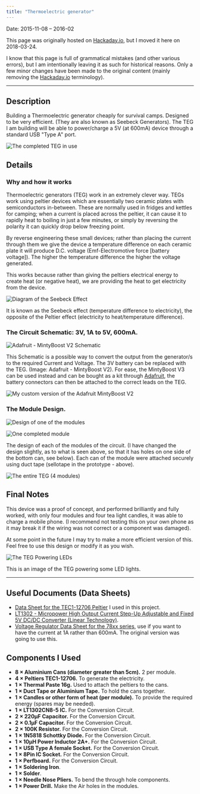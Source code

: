 ```yaml
---
title: "Thermoelectric generator"
---
```


Date: 2015-11-08 &ndash; 2016-02

This page was originally hosted on [Hackaday.io](https://hackaday.io), but I
moved it here on 2018-03-24.

I know that this page is full of grammatical mistakes (and other various
errors), but I am intentionally leaving it as such for historical reasons.  Only
a few minor changes have been made to the original content (mainly removing the
[Hackaday.io](https://hackaday.io) terminology).

---

## Description

Building a Thermoelectric generator cheaply for survival camps.  Designed to be
very efficient.  (They are also known as Seebeck Generators).  The TEG I am
building will be able to power/charge a 5V (at 600mA) device through a standard
USB "Type A" port.

![The completed TEG in use](assets/teg.jpg)


## Details

### Why and how it works

Thermoelectric generators (TEG) work in an extremely clever way.  TEGs work
using peltier devices which are essentially two ceramic plates with
semiconductors in-between.  These are normally used in fridges and kettles for
camping; when a current is placed across the peltier, it can cause it to
rapidly heat to boiling in just a few minutes, or simply by reversing the
polarity it can quickly drop below freezing point.

By reverse engineering these small devices; rather than placing the current
through them we give the device a temperature difference on each ceramic plate
it will produce D.C. voltage (Emf-Electromotive force [battery voltage]).  The
higher the temperature difference the higher the voltage generated.

This works because rather than giving the peltiers electrical energy to
create heat (or negative heat), we are providing the heat to get electricity
from the device.

![Diagram of the Seebeck Effect](assets/seebeck-effect.jpg)

It is known as the Seebeck effect (temperature difference to electricity), the
opposite of the Peltier effect (electricity to heat/temperature difference).


### The Circuit Schematic: 3V, 1A to 5V, 600mA.

![Adafruit - MintyBoost V2 Schematic](assets/adafruit-mintyboost-v2.png)

This Schematic is a possible way to convert the output from the generator/s to
the required Current and Voltage.  The 3V battery can be replaced with the TEG.
(Image: Adafruit - MintyBoost V2).  For ease, the MintyBoost V3 can be used
instead and can be bought as a kit through [Adafruit](https://adafruit.com), the
battery connectors can then be attached to the correct leads on the TEG.

![My custom version of the Adafruit MintyBoost V2](assets/custom-mintyboost-v2.jpg)


### The Module Design.

![Design of one of the modules](assets/module-design.jpg)

![One completed module](assets/completed-module.jpg)

The design of each of the modules of the circuit.  (I have changed the design
slightly, as to what is seen above, so that it has holes on one side of the
bottom can, see below).  Each can of the module were attached securely using duct
tape (sellotape in the prototype - above).

![The entire TEG (4 modules)](assets/completed-teg.jpg)


## Final Notes

This device was a proof of concept, and performed brilliantly and fully worked,
with only four modules and four tea light candles, it was able to charge a
mobile phone.  (I recommend not testing this on your own phone as it may break
it if the wiring was not correct or a component was damaged).

At some point in the future I may try to make a more efficient version of this.
Feel free to use this design or modify it as you wish.

![The TEG Powering LEDs](assets/teg-powering-lights.jpg)

This is an image of the TEG powering some LED lights.

---

## Useful Documents (Data Sheets)

- [Data Sheet for the TEC1-12706 Peltier](assets/TEC1-12706_40,40,3.8.pdf)
  I used in this project.
- [LT1302 - Micropower High Output Current Step-Up Adjustable and Fixed 5V DC/DC Converter (Linear Technology)](assets/lt1302.pdf).
- [Voltage Regulator Data Sheet for the 78xx series](assets/78xx.pdf), use
  if you want to have the current at 1A rather than 600mA.  The original
  version was going to use this.


## Components I Used

- **8 × Aluminium Cans (diameter greater than 5cm).** 2 per module.
- **4 × Peltiers TEC1-12706.** To generate the electricity.
- **1 × Thermal Paste 16g.** Used to attach the peltiers to the cans.
- **1 × Duct Tape or Aluminium Tape.** To hold the cans together.
- **1 × Candles or other form of heat (per module).** To provide the required energy (spares may be needed).
- **1 × LT1302CN8-5 IC.** For the Conversion Circuit.
- **2 × 220µF Capacitor.** For the Conversion Circuit.
- **2 × 0.1µF Capacitor.** For the Conversion Circuit.
- **2 × 100K Resistor.** For the Conversion Circuit.
- **1 × 1N5818 Schottky Diode.** For the Conversion Circuit.
- **1 × 10µH Power Inductor 2A+.** For the Conversion Circuit.
- **1 × USB Type A female Socket.** For the Conversion Circuit.
- **1 × 8Pin IC Socket.** For the Conversion Circuit.
- **1 × Perfboard.** For the Conversion Circuit.
- **1 × Soldering Iron**.
- **1 × Solder**.
- **1 × Needle Nose Pliers.** To bend the through hole components.
- **1 × Power Drill.** Make the Air holes in the modules.
